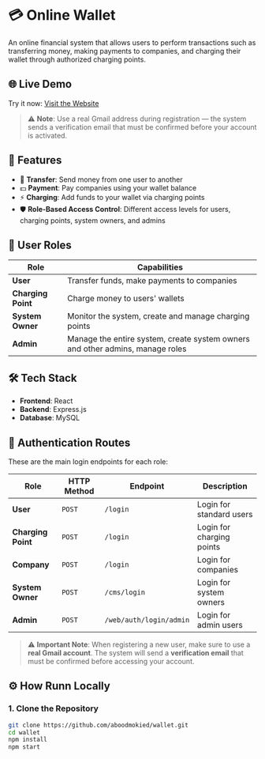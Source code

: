 # 💳 Online Wallet

An online financial system that allows users to perform transactions such as transferring money, making payments to companies, and charging their wallet through authorized charging points.

## 🌐 Live Demo

Try it now: [Visit the Website](https://wallet-production-06f2.up.railway.app)

> ⚠️ **Note**: Use a real Gmail address during registration — the system sends a verification email that must be confirmed before your account is activated.

## 🚀 Features

- 🔁 **Transfer**: Send money from one user to another
- 💵 **Payment**: Pay companies using your wallet balance
- ⚡ **Charging**: Add funds to your wallet via charging points
- 🛡️ **Role-Based Access Control**: Different access levels for users, charging points, system owners, and admins

## 👥 User Roles

| Role           | Capabilities                                                                 |
|----------------|------------------------------------------------------------------------------|
| **User**       | Transfer funds, make payments to companies                                   |
| **Charging Point** | Charge money to users' wallets                                               |
| **System Owner**   | Monitor the system, create and manage charging points                        |
| **Admin**      | Manage the entire system, create system owners and other admins, manage roles |

## 🛠️ Tech Stack

- **Frontend**: React
- **Backend**: Express.js
- **Database**: MySQL

## 🔐 Authentication Routes

These are the main login endpoints for each role:

| Role              | HTTP Method | Endpoint                   | Description                  |
|-------------------|-------------|----------------------------|------------------------------|
| **User**          | `POST`      | `/login`     | Login for standard users     |
| **Charging Point**| `POST`      | `/login` | Login for charging points    |
| **Company**| `POST`      | `/login` | Login for companies    |
| **System Owner**  | `POST`      | `/cms/login`    | Login for system owners      |
| **Admin**         | `POST`      | `/web/auth/login/admin`    | Login for admin users        |

> ⚠️ **Important Note**: When registering a new user, make sure to use a **real Gmail account**. The system will send a **verification email** that must be confirmed before accessing your account.

## ⚙️ How Runn Locally

### 1. Clone the Repository

```bash
git clone https://github.com/aboodmokied/wallet.git
cd wallet
npm install
npm start
